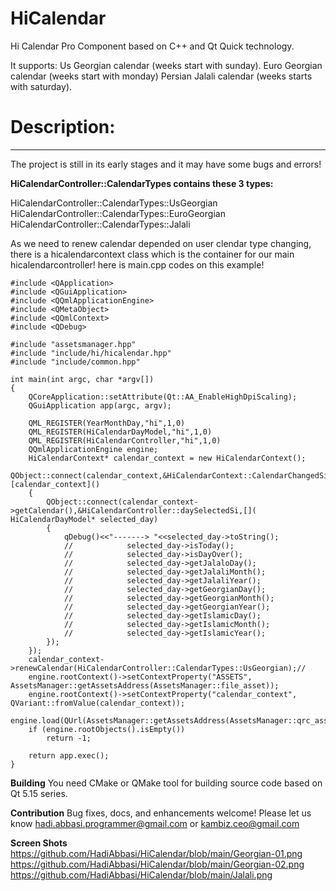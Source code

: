 # HiCalendar

Hi Calendar Pro Component based on C++ and Qt Quick technology.

It supports:
    Us Georgian calendar    (weeks start with sunday).
    Euro Georgian calendar  (weeks start with monday)
    Persian Jalali calendar (weeks starts with saturday).

# Description:
-------------------------------
The project is still in its early stages and it may have some bugs and errors!

**HiCalendarController::CalendarTypes contains these 3 types:**

HiCalendarController::CalendarTypes::UsGeorgian
HiCalendarController::CalendarTypes::EuroGeorgian
HiCalendarController::CalendarTypes::Jalali

As we need to renew calendar depended on user clendar type changing, there is a hicalendarcontext class which is the container for our main hicalendarcontroller!
here is main.cpp codes on this example!

```
#include <QApplication>
#include <QGuiApplication>
#include <QQmlApplicationEngine>
#include <QMetaObject>
#include <QQmlContext>
#include <QDebug>

#include "assetsmanager.hpp"
#include "include/hi/hicalendar.hpp"
#include "include/common.hpp"

int main(int argc, char *argv[])
{
    QCoreApplication::setAttribute(Qt::AA_EnableHighDpiScaling);
    QGuiApplication app(argc, argv);

    QML_REGISTER(YearMonthDay,"hi",1,0)
    QML_REGISTER(HiCalendarDayModel,"hi",1,0)
    QML_REGISTER(HiCalendarController,"hi",1,0)
    QQmlApplicationEngine engine;
    HiCalendarContext* calendar_context = new HiCalendarContext();
    QObject::connect(calendar_context,&HiCalendarContext::CalendarChangedSi,[calendar_context]()
    {
        QObject::connect(calendar_context->getCalendar(),&HiCalendarController::daySelectedSi,[]( HiCalendarDayModel* selected_day)
        {
            qDebug()<<"-------> "<<selected_day->toString();
            //            selected_day->isToday();
            //            selected_day->isDayOver();
            //            selected_day->getJalaloDay();
            //            selected_day->getJalaliMonth();
            //            selected_day->getJalaliYear();
            //            selected_day->getGeorgianDay();
            //            selected_day->getGeorgianMonth();
            //            selected_day->getGeorgianYear();
            //            selected_day->getIslamicDay();
            //            selected_day->getIslamicMonth();
            //            selected_day->getIslamicYear();
        });
    });
    calendar_context->renewCalendar(HiCalendarController::CalendarTypes::UsGeorgian);//
    engine.rootContext()->setContextProperty("ASSETS", AssetsManager::getAssetsAddress(AssetsManager::file_asset));
    engine.rootContext()->setContextProperty("calendar_context", QVariant::fromValue(calendar_context));
    engine.load(QUrl(AssetsManager::getAssetsAddress(AssetsManager::qrc_asset,"hi/main.qml")));
    if (engine.rootObjects().isEmpty())
        return -1;
    
    return app.exec();
}
```

**Building**
You need CMake or QMake tool for building source code based on Qt 5.15 series.

**Contribution**
Bug fixes, docs, and enhancements welcome! Please let us know hadi.abbasi.programmer@gmail.com or kambiz.ceo@gmail.com

**Screen Shots**
https://github.com/HadiAbbasi/HiCalendar/blob/main/Georgian-01.png
https://github.com/HadiAbbasi/HiCalendar/blob/main/Georgian-02.png
https://github.com/HadiAbbasi/HiCalendar/blob/main/Jalali.png
